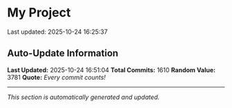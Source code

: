 # My Project


Last updated: 2025-10-24 16:25:37

















































































































































































































































































































































































































































































































































































































































































































































































































































































































































































































































































































































































































































































































































































































































































































































































































































































































































































































































































































































































































































































## Auto-Update Information

**Last Updated:** 2025-10-24 16:51:04
**Total Commits:** 1610
**Random Value:** 3781
**Quote:** _Every commit counts!_

---
_This section is automatically generated and updated._